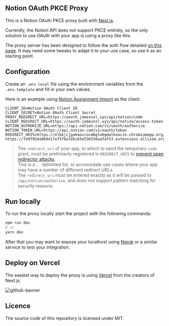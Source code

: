 ## Notion OAuth PKCE Proxy

This is a Notion OAuth PKCE proxy built with [Next.js](https://nextjs.org).

Currently, the Notion API does not support PKCE entirely, so the only solution to use OAuth with your app is using a proxy like this.

The proxy server has been designed to follow the auth flow detailed [on this page](https://jamesnzl.notion.site/notion-assignment-import-c3a8c6f233de439e8f5e903826e78bd9). It may need some tweaks to adapt it to your use case, so use it as an starting point.

## Configuration

Create an `.env.local` file using the environment variables from the `.env.template` and fill in your own values.

Here is an example using [Notion Assignment Import](https://github.com/JamesNZL/notion-assignment-import) as the client:

```
CLIENT_ID=Notion OAuth Client ID
CLIENT_SECRET=Notion OAuth Client Secret
PROXY_REDIRECT_URL=https://oauth.jamesnzl.xyz/api/notion/code
CLIENT_REDIRECT_URL=https://oauth.jamesnzl.xyz/api/notion/access-token
NOTION_AUTHORIZE_URL=https://api.notion.com/v1/oauth/authorize
NOTION_TOKEN_URL=https://api.notion.com/v1/oauth/token
REDIRECT_URIS=https://elbkjcjgakaoccocmbglokgmalkoacie.chromiumapp.org/oauth, https://7e9f954a96941fe75f6a7ebc65e530350aafaf53.extensions.allizom.org/oauth
```

> The `redirect_uri` of your app, to which to send the temporary `code` grant, must be prelimiarily registered in `REDIRECT_URIS` to [prevent open redirector attacks](https://www.oauth.com/oauth2-servers/redirect-uris/redirect-uri-registration/).  
> This is a `, ` delimited list, to accomodate use cases where your app may have a number of different redirect URLs.  
> The `redirect_uri` must be entered exactly as it will be passed to `/api/notion/authorise`, and does not support pattern matching for security reasons.

## Run locally

To run the proxy locally start the project with the following commands:

```bash
npm run dev
# or
yarn dev
```

After that you may want to expose your localhost using [Ngrok](https://ngrok.com) or a similar service to test your integration.

## Deploy on Vercel

The easiest way to deploy the proxy is using [Vercel](https://vercel.com) from the creators of Next.js.

![github-banner](https://user-images.githubusercontent.com/42417619/167178913-14d05f08-7364-4440-8423-792ff5ab838d.png)

## Licence

The source code of this repository is licensed under MIT.
